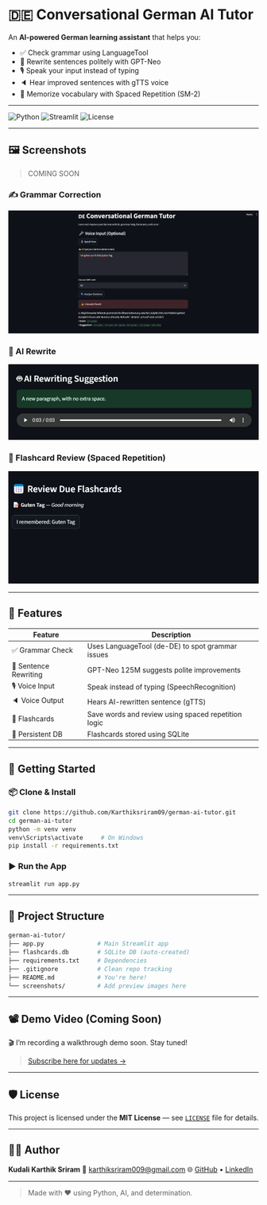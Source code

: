 # 🇩🇪 Conversational German AI Tutor

An **AI-powered German learning assistant** that helps you:
- ✅ Check grammar using LanguageTool
- 🤖 Rewrite sentences politely with GPT-Neo
- 🎙️ Speak your input instead of typing
- 🔈 Hear improved sentences with gTTS voice
- 📖 Memorize vocabulary with Spaced Repetition (SM-2)

---

![Python](https://img.shields.io/badge/Python-3.8+-blue?logo=python)
![Streamlit](https://img.shields.io/badge/Streamlit-%E2%9C%A8-lightgreen?logo=streamlit)
![License](https://img.shields.io/badge/License-MIT-yellow.svg)

---

## 🖼️ Screenshots

> COMING SOON

### ✍️ Grammar Correction
![Grammar Check](screenshots/grammar-check.png)

### 🤖 AI Rewrite
![AI Rewrite](screenshots/ai-rewrite.png)

### 📖 Flashcard Review (Spaced Repetition)
![Flashcards](screenshots/flashcards-review.png)

---

## 🧠 Features

| Feature             | Description |
|---------------------|-------------|
| ✅ Grammar Check     | Uses LanguageTool (de-DE) to spot grammar issues |
| 🤖 Sentence Rewriting | GPT-Neo 125M suggests polite improvements |
| 🎙️ Voice Input       | Speak instead of typing (SpeechRecognition) |
| 🔈 Voice Output      | Hears AI-rewritten sentence (gTTS) |
| 📖 Flashcards        | Save words and review using spaced repetition logic |
| 💾 Persistent DB     | Flashcards stored using SQLite |

---

## 🚀 Getting Started

### 📦 Clone & Install

```bash
git clone https://github.com/Karthiksriram09/german-ai-tutor.git
cd german-ai-tutor
python -m venv venv
venv\Scripts\activate     # On Windows
pip install -r requirements.txt
````

### ▶️ Run the App

```bash
streamlit run app.py
```

---

## 📂 Project Structure

```bash
german-ai-tutor/
├── app.py               # Main Streamlit app
├── flashcards.db        # SQLite DB (auto-created)
├── requirements.txt     # Dependencies
├── .gitignore           # Clean repo tracking
├── README.md            # You're here!
└── screenshots/         # Add preview images here
```

---

## 📽️ Demo Video (Coming Soon)

🎬 I’m recording a walkthrough demo soon. Stay tuned!

> [Subscribe here for updates →](https://www.youtube.com/@yourchannel)

---

## 🛡️ License

This project is licensed under the **MIT License** — see [`LICENSE`](LICENSE) file for details.

---

## 🙋‍♂️ Author

**Kudali Karthik Sriram**
📧 [karthiksriram009@gmail.com](mailto:karthiksriram009@gmail.com)
🌐 [GitHub](https://github.com/Karthiksriram09) • [LinkedIn](https://www.linkedin.com/in/kudalikarthiksriram/)

---

> Made with ❤️ using Python, AI, and determination.
